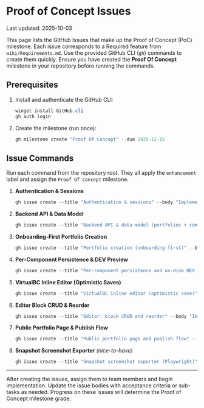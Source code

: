 # Proof of Concept Issues

Last updated: 2025-10-03

This page lists the GitHub Issues that make up the Proof of Concept (PoC) milestone. Each issue corresponds to a Required feature from `wiki/Requirements.md`. Use the provided GitHub CLI (`gh`) commands to create them quickly. Ensure you have created the **Proof Of Concept** milestone in your repository before running the commands.

## Prerequisites

1. Install and authenticate the GitHub CLI:

   ```powershell
   winget install GitHub.cli
   gh auth login
   ```

2. Create the milestone (run once):

   ```powershell
   gh milestone create "Proof Of Concept" --due 2025-12-15
   ```

## Issue Commands

Run each command from the repository root. They all apply the `enhancement` label and assign the `Proof Of Concept` milestone.

1. **Authentication & Sessions**

   ```powershell
   gh issue create --title "Authentication & sessions" --body "Implement email/password signup, login, logout, and token-based session storage. Frontend stores token in localStorage (pb:token) and pb:currentUser. Secure auth middleware validates tokens for protected API routes." --label enhancement --milestone "Proof Of Concept"
   ```

2. **Backend API & Data Model**

   ```powershell
   gh issue create --title "Backend API & data model (portfolios + components)" --body "Create PostgreSQL models for portfolios and components; implement CRUD REST API endpoints for portfolios and components. Components stored as JSONB with (type, portfolioId, data)." --label enhancement --milestone "Proof Of Concept"
   ```

3. **Onboarding-First Portfolio Creation**

   ```powershell
   gh issue create --title "Portfolio creation (onboarding-first)" --body "Implement an onboarding-first creation flow that initializes a portfolio on signup. Supports 'No resume' option to auto-generate a resume stub and Virtual Business Card. Write generated components to disk for dev preview." --label enhancement --milestone "Proof Of Concept"
   ```

4. **Per-Component Persistence & DEV Preview**

   ```powershell
   gh issue create --title "Per-component persistence and on-disk DEV preview" --body "Persist each component as its own DB row in components table and write pretty JSON to backend/generated_components/<portfolioId>/<type>.json. Serve the generated_components folder statically in DEV so frontend can fetch developer previews." --label enhancement --milestone "Proof Of Concept"
   ```

5. **VirtualBC Inline Editor (Optimistic Saves)**

   ```powershell
   gh issue create --title "VirtualBC inline editor (optimistic save)" --body "Implement VirtualBC component with optimistic updates on blur/Enter and background reconcile behavior that preserves optimistic values. Remove per-field save indicator by default." --label enhancement --milestone "Proof Of Concept"
   ```

6. **Editor Block CRUD & Reorder**

   ```powershell
   gh issue create --title "Editor: block CRUD and reorder" --body "Implement editor UI for adding/removing/reordering content blocks (text, image, projects, resume). Changes persist to components and reflect in the public portfolio view." --label enhancement --milestone "Proof Of Concept"
   ```

7. **Public Portfolio Page & Publish Flow**

   ```powershell
   gh issue create --title "Public portfolio page and publish flow" --body "Implement public portfolio view (/portfolio/:id) and a publish/unpublish flow. Published content is served at the public URL; drafts remain private until published." --label enhancement --milestone "Proof Of Concept"
   ```

8. **Snapshot Screenshot Exporter** _(nice-to-have)_

   ```powershell
   gh issue create --title "Snapshot screenshot exporter (Playwright)" --body "Add a script to programmatically log in and capture screenshots at desktop/mobile viewports for configured routes. Store outputs under wiki/design/screenshots and wiki/design/screenshots/auth." --label enhancement --milestone "Proof Of Concept"
   ```

---

After creating the issues, assign them to team members and begin implementation. Update the issue bodies with acceptance criteria or sub-tasks as needed. Progress on these issues will determine the Proof of Concept milestone grade.
